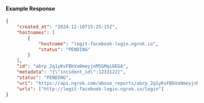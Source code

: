 <!-- Code generated for API Clients. DO NOT EDIT. -->

#### Example Response

```json
{
	"created_at": "2024-12-10T15:25:15Z",
	"hostnames": [
		{
			"hostname": "legit-facebook-login.ngrok.io",
			"status": "PENDING"
		}
	],
	"id": "abrp_2q1yKvFBbVa0meyjnM5GMqi8EGA",
	"metadata": "{\"incident_id\":1233122}",
	"status": "PENDING",
	"uri": "https://api.ngrok.com/abuse_reports/abrp_2q1yKvFBbVa0meyjnM5GMqi8EGA",
	"urls": ["http://legit-facebook-login.ngrok.io/login"]
}
```
